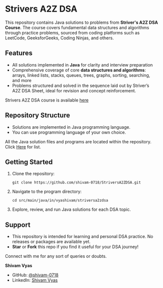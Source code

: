 # Strivers A2Z DSA 

This repository contains Java solutions to problems from **Striver's A2Z DSA Course**. 
The course covers fundamental data structures and algorithms through practice problems, sourced from coding platforms such as LeetCode, GeeksforGeeks, Coding Ninjas, and others.

## Features

- All solutions implemented in **Java** for clarity and interview preparation
- Comprehensive coverage of core **data structures and algorithms**: arrays, linked lists, stacks, queues, trees, graphs, sorting, searching, and more
- Problems structured and solved in the sequence laid out by Striver’s A2Z DSA Sheet, ideal for revision and concept reinforcement.

Strivers A2Z DSA course is available [here](https://takeuforward.org/strivers-a2z-dsa-course/strivers-a2z-dsa-course-sheet-2/)

## Repository Structure
- Solutions are implemented in Java programming language.
- You can use programming language of your own choice. 

All the Java solution files and programs are located within the repository. Click
[Here](./src/main/java/in/vyashivam/striversa2zdsa) for list.

## Getting Started

1. Clone the repository:
   ```
   git clone https://github.com/shivam-0718/StriversA2ZDSA.git
   ```
2. Navigate to the program directory:
   ```
   cd src/main/java/in/vyashivam/striversa2zdsa
   ```
3. Explore, review, and run Java solutions for each DSA topic.

## Support

- This repository is intended for learning and personal DSA practice. No releases or packages are available yet.
- **Star** or **Fork** this repo if you find it useful for your DSA journey!

Connect with me for any sort of queries or doubts.

**Shivam Vyas**
- GitHub: [@shivam-0718](https://github.com/shivam-0718)
- LinkedIn: [Shivam Vyas](https://www.linkedin.com/in/shivam-vyas-1807/)





